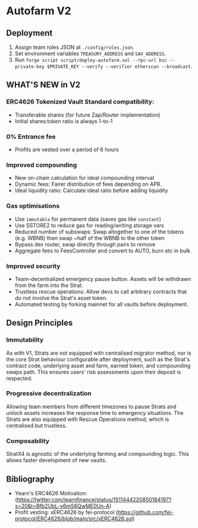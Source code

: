 Autofarm V2
===========

## Deployment

1. Assign team roles JSON at `./config/roles.json`.
2. Set environment variables `TREASURY_ADDRESS` and `SAV_ADDRESS`.
3. Run `forge script script/deploy-autofarm.sol --rpc-url bsc --private-key $PRIVATE_KEY --verify --verifier etherscan --broadcast`.

## WHAT'S NEW in V2

### ERC4626 Tokenized Vault Standard compatibility:
- Transferable shares (for future Zap/Router implementation)
- Initial shares:token ratio is always 1-to-1

### 0% Entrance fee
- Profits are vested over a period of 6 hours

### Improved compounding
- New on-chain calculation for ideal compounding interval
- Dynamic fees: Fairer distribution of fees depending on APR.
- Ideal liquidity ratio: Calculate ideal ratio before adding liquidity

### Gas optimisations
- Use `immutable` for permanent data (saves gas like `constant`)
- Use SSTORE2 to reduce gas for reading/writing storage vars
- Reduced number of subswaps: Swap altogether to one of the tokens (e.g. WBNB) then swap ~half of the WBNB to the other token
- Bypass dex router, swap directly through pairs to remove
- Aggregate fees to FeesController and convert to AUTO, burn etc in bulk

### Improved security
- Team-decentralized emergency pause button. Assets will be withdrawn from the farm into the Strat.
- Trustless rescue operations: Allow devs to call arbitrary contracts that do not involve the Strat's asset token.
- Automated testing by forking mainnet for all vaults before deployment.


## Design Principles

### Immutability
As with V1, Strats are not equipped with centralised migrator method,
nor is the core Strat behaviour configurable after deployment,
such as the Strat's contract code, underlying asset and farm, earned token,
and compounding swaps path.
This ensures users' risk assessments upon their deposit is respected.

### Progressive decentralization
Allowing team members from different timezones to pause Strats
and unlock assets increases the response time to emergency situations.
The Strats are also equipped with Rescue Operations method,
which is centralised but trustless.

### Composability
StratX4 is agnostic of the underlying farming and compounding logic.
This allows faster development of new vaults.


## Bibliography

- Yearn's ERC4626 Motivation: (https://twitter.com/iearnfinance/status/1511444220850184197?s=20&t=Bfb2UbL-y6mS6QwME0Un-A)
- Profit vesting: xERC4626 by fei-protocol (https://github.com/fei-protocol/ERC4626/blob/main/src/xERC4626.sol)
